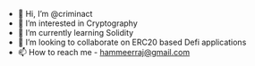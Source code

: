 - 👋 Hi, I’m @criminact
- 👀 I’m interested in Cryptography
- 🌱 I’m currently learning Solidity
- 💞️ I’m looking to collaborate on ERC20 based Defi applications
- 📫 How to reach me - hammeerraj@gmail.com

<!---
criminact/criminact is a ✨ special ✨ repository because its `README.md` (this file) appears on your GitHub profile.
You can click the Preview link to take a look at your changes.
--->
